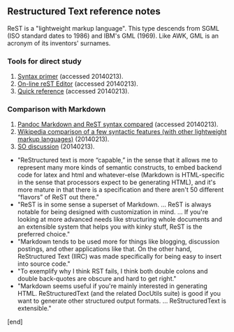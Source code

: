 ## Restructured Text reference notes

ReST is a "lightweight markup language". This type descends from SGML (ISO standard dates to 1986) and IBM's GML (1969). Like AWK, GML is an acronym of its inventors' surnames.

### Tools for direct study

 1. [Syntax primer](http://sphinx-doc.org/rest.html) (accessed 20140213).
 1. [On-line reST Editor](http://rst.ninjs.org/) (accessed 20140213).
 1. [Quick reference](http://docutils.sourceforge.net/docs/user/rst/quickref.html) (accessed 20140213).

### Comparison with Markdown

 1. [Pandoc Markdown and ReST syntax compared](http://www.unexpected-vortices.com/doc-notes/markdown-and-rest-compared.html) (accessed 20140213).
 1. [Wikipedia comparison of a few syntactic features (with other lightweight markup languages)](http://en.wikipedia.org/wiki/Lightweight_markup_language#Text.2Ffont-face_formatting) (20140213).
 1. [SO discussion](http://stackoverflow.com/questions/34276/markdown-versus-restructuredtext) (20140213).
 
   * "ReStructured text is more “capable,” in the sense that it allows me to represent many more kinds of semantic constructs, to embed backend code for latex and html and whatever-else (Markdown is HTML-specific in the sense that processors expect to be generating HTML), and it's more mature in that there is a specification and there aren't 50 different “flavors” of ReST out there."
   * "ReST is in some sense a superset of Markdown. … ReST is always notable for being designed with customization in mind. … If you're looking at more advanced needs like structuring whole documents and an extensible system that helps you with kinky stuff, ReST is the preferred choice."
   * "Markdown tends to be used more for things like blogging, discussion postings, and other applications like that. On the other hand, ReStructured Text (IIRC) was made specifically for being easy to insert into source code."
   * "To exemplify why I think RST fails, I think both double colons and double back-quotes are obscure and hard to get right."
   * "Markdown seems useful if you're mainly interested in generating HTML. ReStructuredText (and the related DocUtils suite) is good if you want to generate other structured output formats. … ReStructuredText is extensible."

[end]
